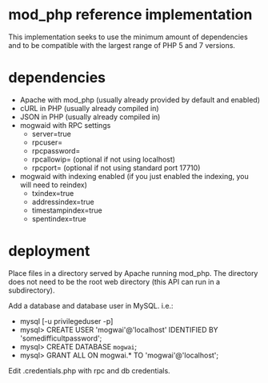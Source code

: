 # mod_php reference implementation

This implementation seeks to use the minimum amount of dependencies and to be compatible with the largest range of PHP 5 and 7 versions.

# dependencies

* Apache with mod_php  (usually already provided by default and enabled)
* cURL in PHP  (usually already compiled in)
* JSON in PHP  (usually already compiled in)
* mogwaid with RPC settings 
  * server=true
  * rpcuser=
  * rpcpassword=
  * rpcallowip=      (optional if not using localhost)
  * rpcport=         (optional if not using standard port 17710)
* mogwaid with indexing enabled  (if you just enabled the indexing, you will need to reindex)
  * txindex=true
  * addressindex=true
  * timestampindex=true
  * spentindex=true

# deployment

Place files in a directory served by Apache running mod_php.  The directory does not need to be the root web directory (this 
API can run in a subdirectory).

Add a database and database user in MySQL. i.e.: 

* mysql [-u privilegeduser -p]
* mysql> CREATE USER 'mogwai'@'localhost' IDENTIFIED BY 'somedifficultpassword';
* mysql> CREATE DATABASE `mogwai`;
* mysql> GRANT ALL ON mogwai.\* TO 'mogwai'@'localhost';

Edit .credentials.php with rpc and db credentials.


